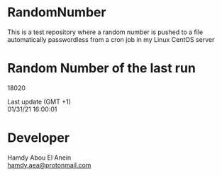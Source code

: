 # RandomNumber    
This is a test repository where a random number is pushed to a file automatically passwordless from a cron job in my Linux CentOS server    
# Random Number of the last run   
18020
      
Last update (GMT +1)    
01/31/21 16:00:01
# Developer    
Hamdy Abou El Anein   
hamdy.aea@protonmail.com
